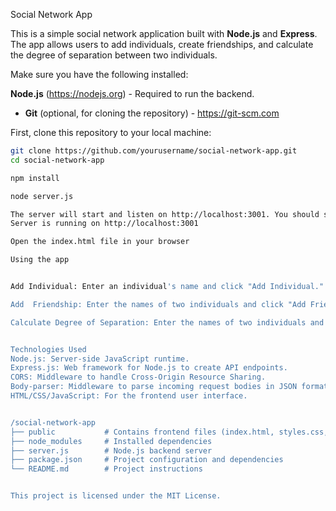 Social Network App

This is a simple social network application built with **Node.js** and **Express**. The app allows users to add individuals, create friendships, and calculate the degree of separation between two individuals.


Make sure you have the following installed:

**Node.js** (https://nodejs.org) - Required to run the backend.
- **Git** (optional, for cloning the repository) - https://git-scm.com


First, clone this repository to your local machine:

```bash
git clone https://github.com/yourusername/social-network-app.git
cd social-network-app

npm install

node server.js

The server will start and listen on http://localhost:3001. You should see the message:
Server is running on http://localhost:3001

Open the index.html file in your browser

Using the app


Add Individual: Enter an individual's name and click "Add Individual."

Add  Friendship: Enter the names of two individuals and click "Add Friendship" to create a connection.

Calculate Degree of Separation: Enter the names of two individuals and click "Calculate Degree of Separation" to find out the shortest path between them.


Technologies Used
Node.js: Server-side JavaScript runtime.
Express.js: Web framework for Node.js to create API endpoints.
CORS: Middleware to handle Cross-Origin Resource Sharing.
Body-parser: Middleware to parse incoming request bodies in JSON format.
HTML/CSS/JavaScript: For the frontend user interface.


/social-network-app
├── public           # Contains frontend files (index.html, styles.css, script.js)
├── node_modules     # Installed dependencies
├── server.js        # Node.js backend server
├── package.json     # Project configuration and dependencies
└── README.md        # Project instructions


This project is licensed under the MIT License.